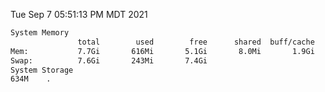 Tue Sep  7 05:51:13 PM MDT 2021
```bash
System Memory
               total        used        free      shared  buff/cache   available
Mem:           7.7Gi       616Mi       5.1Gi       8.0Mi       1.9Gi       6.8Gi
Swap:          7.6Gi       243Mi       7.4Gi
System Storage
634M	.
```
